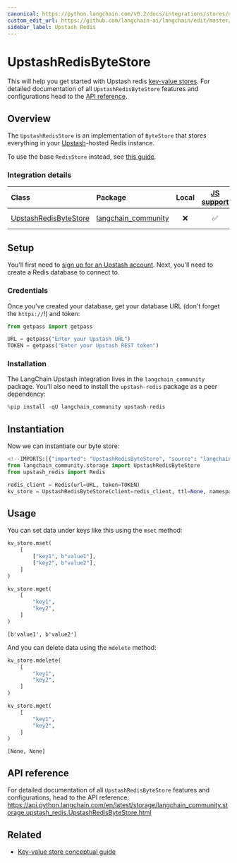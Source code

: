 ```yaml
---
canonical: https://python.langchain.com/v0.2/docs/integrations/stores/upstash_redis/
custom_edit_url: https://github.com/langchain-ai/langchain/edit/master/docs/docs/integrations/stores/upstash_redis.ipynb
sidebar_label: Upstash Redis
---
```


# UpstashRedisByteStore

This will help you get started with Upstash redis [key-value stores](/docs/concepts/#key-value-stores). For detailed documentation of all `UpstashRedisByteStore` features and configurations head to the [API reference](https://api.python.langchain.com/en/latest/storage/langchain_community.storage.upstash_redis.UpstashRedisByteStore.html).

## Overview

The `UpstashRedisStore` is an implementation of `ByteStore` that stores everything in your [Upstash](https://upstash.com/)-hosted Redis instance.

To use the base `RedisStore` instead, see [this guide](/docs/integrations/stores/redis/).

### Integration details

| Class | Package | Local | [JS support](https://js.langchain.com/v0.2/docs/integrations/stores/upstash_redis_storage) | Package downloads | Package latest |
| :--- | :--- | :---: | :---: |  :---: | :---: |
| [UpstashRedisByteStore](https://api.python.langchain.com/en/latest/storage/langchain_community.storage.upstash_redis.UpstashRedisByteStore.html) | [langchain_community](https://api.python.langchain.com/en/latest/community_api_reference.html) | ❌ | ✅ | ![PyPI - Downloads](https://img.shields.io/pypi/dm/langchain_community?style=flat-square&label=%20) | ![PyPI - Version](https://img.shields.io/pypi/v/langchain_community?style=flat-square&label=%20) |

## Setup

You'll first need to [sign up for an Upstash account](https://upstash.com/docs/redis/overall/getstarted). Next, you'll need to create a Redis database to connect to.

### Credentials

Once you've created your database, get your database URL (don't forget the `https://`!) and token:


```python
from getpass import getpass

URL = getpass("Enter your Upstash URL")
TOKEN = getpass("Enter your Upstash REST token")
```

### Installation

The LangChain Upstash integration lives in the `langchain_community` package. You'll also need to install the `upstash-redis` package as a peer dependency:


```python
%pip install -qU langchain_community upstash-redis
```

## Instantiation

Now we can instantiate our byte store:


```python
<!--IMPORTS:[{"imported": "UpstashRedisByteStore", "source": "langchain_community.storage", "docs": "https://api.python.langchain.com/en/latest/storage/langchain_community.storage.upstash_redis.UpstashRedisByteStore.html", "title": "UpstashRedisByteStore"}]-->
from langchain_community.storage import UpstashRedisByteStore
from upstash_redis import Redis

redis_client = Redis(url=URL, token=TOKEN)
kv_store = UpstashRedisByteStore(client=redis_client, ttl=None, namespace="test-ns")
```

## Usage

You can set data under keys like this using the `mset` method:


```python
kv_store.mset(
    [
        ["key1", b"value1"],
        ["key2", b"value2"],
    ]
)

kv_store.mget(
    [
        "key1",
        "key2",
    ]
)
```



```output
[b'value1', b'value2']
```


And you can delete data using the `mdelete` method:


```python
kv_store.mdelete(
    [
        "key1",
        "key2",
    ]
)

kv_store.mget(
    [
        "key1",
        "key2",
    ]
)
```



```output
[None, None]
```


## API reference

For detailed documentation of all `UpstashRedisByteStore` features and configurations, head to the API reference: https://api.python.langchain.com/en/latest/storage/langchain_community.storage.upstash_redis.UpstashRedisByteStore.html


## Related

- [Key-value store conceptual guide](/docs/concepts/#key-value-stores)